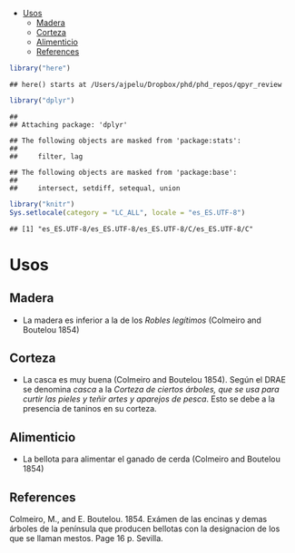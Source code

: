 -   [Usos](#usos)
    -   [Madera](#madera)
    -   [Corteza](#corteza)
    -   [Alimenticio](#alimenticio)
    -   [References](#references)

``` r
library("here")
```

    ## here() starts at /Users/ajpelu/Dropbox/phd/phd_repos/qpyr_review

``` r
library("dplyr")
```

    ## 
    ## Attaching package: 'dplyr'

    ## The following objects are masked from 'package:stats':
    ## 
    ##     filter, lag

    ## The following objects are masked from 'package:base':
    ## 
    ##     intersect, setdiff, setequal, union

``` r
library("knitr")
Sys.setlocale(category = "LC_ALL", locale = "es_ES.UTF-8")
```

    ## [1] "es_ES.UTF-8/es_ES.UTF-8/es_ES.UTF-8/C/es_ES.UTF-8/C"

Usos
====

Madera
------

-   La madera es inferior a la de los *Robles legítimos* (Colmeiro and Boutelou 1854)

Corteza
-------

-   La casca es muy buena (Colmeiro and Boutelou 1854). Según el DRAE se denomina *casca* a la *Corteza de ciertos árboles, que se usa para curtir las pieles y teñir artes y aparejos de pesca*. Esto se debe a la presencia de taninos en su corteza.

Alimenticio
-----------

-   La bellota para alimentar el ganado de cerda (Colmeiro and Boutelou 1854)

References
----------

Colmeiro, M., and E. Boutelou. 1854. Exámen de las encinas y demas árboles de la península que producen bellotas con la designacion de los que se llaman mestos. Page 16 p. Sevilla.
